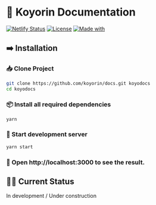 # 📄 Koyorin Documentation

[![Netlify Status](https://img.shields.io/netlify/7dc40a21-7a2a-4ab8-a617-cf01b10db778?logo=netlify&style=for-the-badge)]() [![License](<(https://img.shields.io/github/license/koyorin/koyorin?style=for-the-badge)>)](./LICENSE) [![Made with](https://img.shields.io/badge/Made%20with-Docusaurus-green?style=for-the-badge)](https://docusaurus.io)

## ➡️ Installation

### 📥 Clone Project

```bash
git clone https://github.com/koyorin/docs.git koyodocs
cd koyodocs
```

### 📦 Install all required dependencies

```bash
yarn
```

### 🏃 Start development server

```bash
yarn start
```

### 🎉 Open http://localhost:3000 to see the result.

## 😶‍🌫️ Current Status

In development / Under construction
